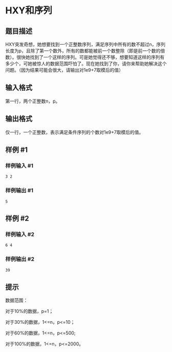 # HXY和序列

## 题目描述

HXY突发奇想，她想要找到一个正整数序列，满足序列中所有的数不超过n，序列长度为p，且除了第一个数外，所有的数都能被前一个数整除（即是前一个数的倍数）。很快她找到了一个这样的序列。可是她觉得还不够，想要知道这样的序列有多少个，可她被惊人的数据范围吓怕了。现在她找到了你，请你来帮助她解决这个问题。（因为结果可能会很大，请输出对1e9+7取模后的值）


## 输入格式

第一行，两个正整数n，p。


## 输出格式

仅一行，一个正整数，表示满足条件序列的个数对1e9+7取模后的值。


## 样例 #1

### 样例输入 #1
```
3 2
```

### 样例输出 #1

```
5
```

## 样例 #2

### 样例输入 #2
```
6 4
```

### 样例输出 #2

```
39
```

## 提示

数据范围：

对于10%的数据，p=1；

对于30%的数据，1<=n，p<=10；

对于60%的数据，1<=n，p<=500;

对于100%的数据，1<=n，p<=2000。

